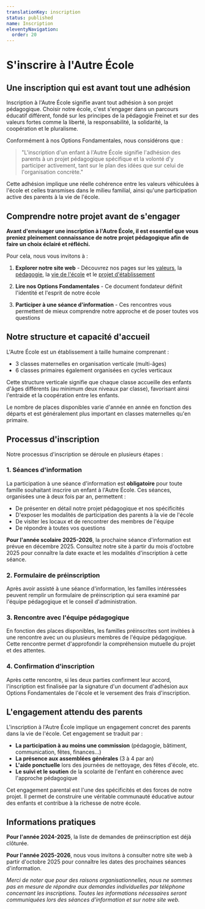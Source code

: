 ```yaml
---
translationKey: inscription
status: published
name: Inscription
eleventyNavigation:
  order: 20
---
```


# S'inscrire à l'Autre École

## Une inscription qui est avant tout une adhésion

Inscription à l'Autre École signifie avant tout adhésion à son projet pédagogique. Choisir notre école, c'est s'engager dans un parcours éducatif différent, fondé sur les principes de la pédagogie Freinet et sur des valeurs fortes comme la liberté, la responsabilité, la solidarité, la coopération et le pluralisme.

Conformément à nos Options Fondamentales, nous considérons que :

> "L'inscription d'un enfant à l'Autre École signifie l'adhésion des parents à un projet pédagogique spécifique et la volonté d'y participer activement, tant sur le plan des idées que sur celui de l'organisation concrète."

Cette adhésion implique une réelle cohérence entre les valeurs véhiculées à l'école et celles transmises dans le milieu familial, ainsi qu'une participation active des parents à la vie de l'école.

## Comprendre notre projet avant de s'engager

**Avant d'envisager une inscription à l'Autre École, il est essentiel que vous preniez pleinement connaissance de notre projet pédagogique afin de faire un choix éclairé et réfléchi.**

Pour cela, nous vous invitons à :

1. **Explorer notre site web** - Découvrez nos pages sur les [valeurs](/valeurs/), la [pédagogie](/pedagogie/), la [vie de l'école](/la-vie-de-l-ecole/) et le [projet d'établissement](/projet-d-etablissement/)

2. **Lire nos Options Fondamentales** - Ce document fondateur définit l'identité et l'esprit de notre école

3. **Participer à une séance d'information** - Ces rencontres vous permettent de mieux comprendre notre approche et de poser toutes vos questions

## Notre structure et capacité d'accueil

L'Autre École est un établissement à taille humaine comprenant :

- 3 classes maternelles en organisation verticale (multi-âges)
- 6 classes primaires également organisées en cycles verticaux

Cette structure verticale signifie que chaque classe accueille des enfants d'âges différents (au minimum deux niveaux par classe), favorisant ainsi l'entraide et la coopération entre les enfants.

Le nombre de places disponibles varie d'année en année en fonction des départs et est généralement plus important en classes maternelles qu'en primaire.

## Processus d'inscription

Notre processus d'inscription se déroule en plusieurs étapes :

### 1. Séances d'information

La participation à une séance d'information est **obligatoire** pour toute famille souhaitant inscrire un enfant à l'Autre École. Ces séances, organisées une à deux fois par an, permettent :

- De présenter en détail notre projet pédagogique et nos spécificités
- D'exposer les modalités de participation des parents à la vie de l'école
- De visiter les locaux et de rencontrer des membres de l'équipe
- De répondre à toutes vos questions

**Pour l'année scolaire 2025-2026**, la prochaine séance d'information est prévue en décembre 2025. Consultez notre site à partir du mois d'octobre 2025 pour connaître la date exacte et les modalités d'inscription à cette séance.

### 2. Formulaire de préinscription

Après avoir assisté à une séance d'information, les familles intéressées peuvent remplir un formulaire de préinscription qui sera examiné par l'équipe pédagogique et le conseil d'administration.

### 3. Rencontre avec l'équipe pédagogique

En fonction des places disponibles, les familles préinscrites sont invitées à une rencontre avec un ou plusieurs membres de l'équipe pédagogique. Cette rencontre permet d'approfondir la compréhension mutuelle du projet et des attentes.

### 4. Confirmation d'inscription

Après cette rencontre, si les deux parties confirment leur accord, l'inscription est finalisée par la signature d'un document d'adhésion aux Options Fondamentales de l'école et le versement des frais d'inscription.

## L'engagement attendu des parents

L'inscription à l'Autre École implique un engagement concret des parents dans la vie de l'école. Cet engagement se traduit par :

- **La participation à au moins une commission** (pédagogie, bâtiment, communication, fêtes, finances...)
- **La présence aux assemblées générales** (3 à 4 par an)
- **L'aide ponctuelle** lors des journées de nettoyage, des fêtes d'école, etc.
- **Le suivi et le soutien** de la scolarité de l'enfant en cohérence avec l'approche pédagogique

Cet engagement parental est l'une des spécificités et des forces de notre projet. Il permet de construire une véritable communauté éducative autour des enfants et contribue à la richesse de notre école.

## Informations pratiques

**Pour l'année 2024-2025**, la liste de demandes de préinscription est déjà clôturée.

**Pour l'année 2025-2026**, nous vous invitons à consulter notre site web à partir d'octobre 2025 pour connaître les dates des prochaines séances d'information.

_Merci de noter que pour des raisons organisationnelles, nous ne sommes pas en mesure de répondre aux demandes individuelles par téléphone concernant les inscriptions. Toutes les informations nécessaires seront communiquées lors des séances d'information et sur notre site web._
